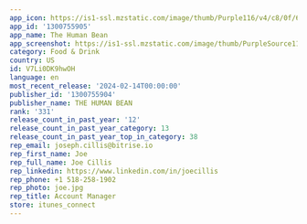 ```yaml
---
app_icon: https://is1-ssl.mzstatic.com/image/thumb/Purple116/v4/c8/0f/6a/c80f6a3f-acc9-9fe4-b5f5-983f60a1d8db/AppIcon-0-0-1x_U007emarketing-0-7-0-85-220.png/1024x1024bb.png
app_id: '1300755905'
app_name: The Human Bean
app_screenshot: https://is1-ssl.mzstatic.com/image/thumb/PurpleSource116/v4/eb/f9/05/ebf90586-a52b-2ef1-899d-d959704960b6/569e70c0-3592-484d-836a-5bcbcbe427d6_Simulator_Screenshot_-_Screen_shots_-_2023-12-05_at_17.34.37.png/1242x2688bb.png
category: Food & Drink
country: US
id: V7Li0DK9hwOH
language: en
most_recent_release: '2024-02-14T00:00:00'
publisher_id: '1300755904'
publisher_name: THE HUMAN BEAN
rank: '331'
release_count_in_past_year: '12'
release_count_in_past_year_category: 13
release_count_in_past_year_top_in_category: 38
rep_email: joseph.cillis@bitrise.io
rep_first_name: Joe
rep_full_name: Joe Cillis
rep_linkedin: https://www.linkedin.com/in/joecillis
rep_phone: +1 518-258-1902
rep_photo: joe.jpg
rep_title: Account Manager
store: itunes_connect
---
```

